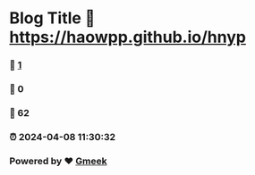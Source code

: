 # Blog Title :link: https://haowpp.github.io/hnyp 
### :page_facing_up: [1](https://haowpp.github.io/hnyp/tag.html) 
### :speech_balloon: 0 
### :hibiscus: 62 
### :alarm_clock: 2024-04-08 11:30:32 
### Powered by :heart: [Gmeek](https://github.com/Meekdai/Gmeek)
